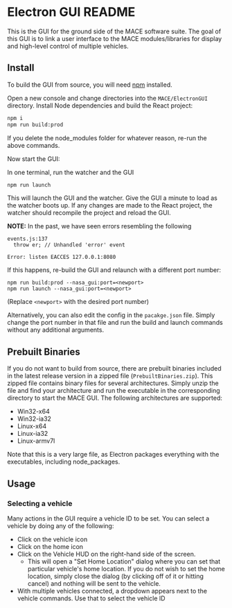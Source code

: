 # Electron GUI README

This is the GUI for the ground side of the MACE software suite. The goal of this GUI is to link a user interface to the MACE modules/libraries for display and high-level control of multiple vehicles. 

## Install
To build the GUI from source, you will need [npm](http://npmjs.com) installed.

Open a new console and change directories into the `MACE/ElectronGUI` directory. Install Node dependencies and build the React project:

```bash
npm i
npm run build:prod
```
If you delete the node_modules folder for whatever reason, re-run the above commands.

Now start the GUI:

In one terminal, run the watcher and the GUI
```bash
npm run launch
```
This will launch the GUI and the watcher. Give the GUI a minute to load as the watcher boots up. If any changes are made to the React project, the watcher should recompile the project and reload the GUI.

**NOTE:** In the past, we have seen errors resembling the following 
```
events.js:137
  throw er; // Unhandled 'error' event
  
Error: listen EACCES 127.0.0.1:8080
```
If this happens, re-build the GUI and relaunch with a different port number:
```
npm run build:prod --nasa_gui:port=<newport>
npm run launch --nasa_gui:port=<newport>
```
(Replace `<newport>` with the desired port number)

Alternatively, you can also edit the config in the `pacakge.json` file. Simply change the port number in that file and run the build and launch commands without any additional arguments.

## Prebuilt Binaries
If you do not want to build from source, there are prebuilt binaries included in the latest release version in a zipped file (`PrebuiltBinaries.zip`). This zipped file contains binary files for several architectures. Simply unzip the file and find your architecture and run the executable in the corresponding directory to start the MACE GUI. The following architectures are supported:

- Win32-x64
- Win32-ia32
- Linux-x64
- Linux-ia32
- Linux-armv7l

Note that this is a very large file, as Electron packages everything with the executables, including node_packages.

## Usage
### Selecting a vehicle
Many actions in the GUI require a vehicle ID to be set. You can select a vehicle by doing any of the following: 
- Click on the vehicle icon
- Click on the home icon
- Click on the Vehicle HUD on the right-hand side of the screen. 
  - This will open a "Set Home Location" dialog where you can set that particular vehicle's home location. If you do not wish to set the home location, simply close the dialog (by clicking off of it or hitting cancel) and nothing will be sent to the vehicle.
- With multiple vehicles connected, a dropdown appears next to the vehicle commands. Use that to select the vehicle ID

